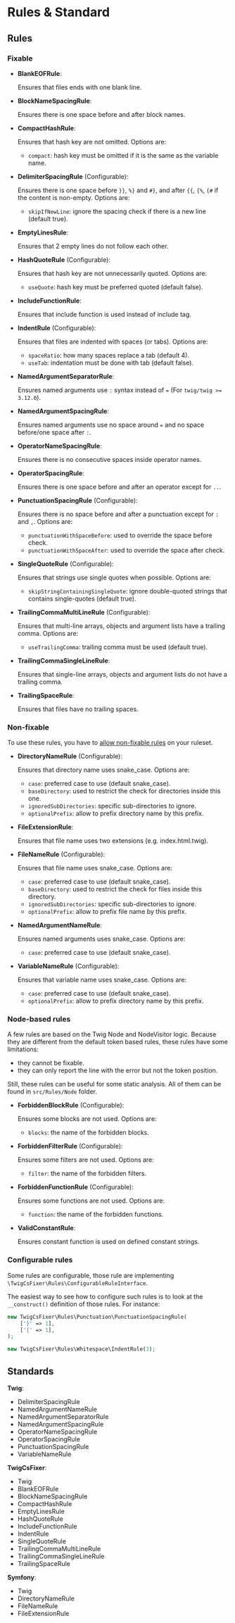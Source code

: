 # Rules & Standard

## Rules

### Fixable

- **BlankEOFRule**:

  Ensures that files ends with one blank line.

- **BlockNameSpacingRule**:

  Ensures there is one space before and after block names.

- **CompactHashRule**:

  Ensures that hash key are not omitted. Options are:
    - `compact`: hash key must be omitted if it is the same as the variable name.

- **DelimiterSpacingRule** (Configurable):

  Ensures there is one space before `}}`, `%}` and `#}`, and after `{{`, `{%`, `{#` if the content
  is non-empty. Options are:
    - `skipIfNewLine`: ignore the spacing check if there is a new line (default true).

- **EmptyLinesRule**:

  Ensures that 2 empty lines do not follow each other.

- **HashQuoteRule** (Configurable): 

  Ensures that hash key are not unnecessarily quoted. Options are:
    - `useQuote`: hash key must be preferred quoted (default false).

- **IncludeFunctionRule**:

  Ensures that include function is used instead of include tag.

- **IndentRule** (Configurable):

  Ensures that files are indented with spaces (or tabs). Options are:
    - `spaceRatio`: how many spaces replace a tab (default 4).
    - `useTab`: indentation must be done with tab (default false).

- **NamedArgumentSeparatorRule**:

  Ensures named arguments use `:` syntax instead of `=` (For `twig/twig >= 3.12.0`).

- **NamedArgumentSpacingRule**:

  Ensures named arguments use no space around `=` and no space before/one space after `:`.

- **OperatorNameSpacingRule**:

  Ensures there is no consecutive spaces inside operator names.

- **OperatorSpacingRule**:

  Ensures there is one space before and after an operator except for `..`.

- **PunctuationSpacingRule** (Configurable):

  Ensures there is no space before and after a punctuation except for `:` and `,`. Options are:
    - `punctuationWithSpaceBefore`: used to override the space before check.
    - `punctuationWithSpaceAfter`: used to override the space after check.

- **SingleQuoteRule** (Configurable):

  Ensures that strings use single quotes when possible. Options are:
    - `skipStringContainingSingleQuote`: ignore double-quoted strings that contains single-quotes (default true).

- **TrailingCommaMultiLineRule** (Configurable):

  Ensures that multi-line arrays, objects and argument lists have a trailing comma. Options are:
    - `useTrailingComma`: trailing comma must be used (default true).

- **TrailingCommaSingleLineRule**: 

  Ensures that single-line arrays, objects and argument lists do not have a trailing comma.

- **TrailingSpaceRule**:

  Ensures that files have no trailing spaces.

### Non-fixable

To use these rules, you have to [allow non-fixable rules](configuration.md#non-fixable-rules) on your ruleset.

- **DirectoryNameRule** (Configurable):

  Ensures that directory name uses snake_case. Options are:
    - `case`: preferred case to use (default snake_case).
    - `baseDirectory`: used to restrict the check for directories inside this one.
    - `ignoredSubDirectories`: specific sub-directories to ignore.
    - `optionalPrefix`: allow to prefix directory name by this prefix.

- **FileExtensionRule**:

  Ensures that file name uses two extensions (e.g. index.html.twig).

- **FileNameRule** (Configurable):

  Ensures that file name uses snake_case. Options are:
    - `case`: preferred case to use (default snake_case).
    - `baseDirectory`: used to restrict the check for files inside this directory.
    - `ignoredSubDirectories`: specific sub-directories to ignore.
    - `optionalPrefix`: allow to prefix file name by this prefix.

- **NamedArgumentNameRule**:

  Ensures named arguments uses snake_case. Options are:
    - `case`: preferred case to use (default snake_case).

- **VariableNameRule** (Configurable):

  Ensures that variable name uses snake_case. Options are:
    - `case`: preferred case to use (default snake_case).
    - `optionalPrefix`: allow to prefix directory name by this prefix.

### Node-based rules

A few rules are based on the Twig Node and NodeVisitor logic. Because they are
different from the default token based rules, these rules have some limitations:
- they cannot be fixable.
- they can only report the line with the error but not the token position.

Still, these rules can be useful for some static analysis.
All of them can be found in `src/Rules/Node` folder.

- **ForbiddenBlockRule** (Configurable):

  Ensures some blocks are not used. Options are:
    - `blocks`: the name of the forbidden blocks.

- **ForbiddenFilterRule** (Configurable):

  Ensures some filters are not used. Options are:
    - `filter`: the name of the forbidden filters.

- **ForbiddenFunctionRule** (Configurable):

  Ensures some functions are not used. Options are:
    - `function`: the name of the forbidden functions.

- **ValidConstantRule**:

  Ensures constant function is used on defined constant strings.

### Configurable rules

Some rules are configurable, those rule are implementing `\TwigCsFixer\Rules\ConfigurableRuleInterface`.

The easiest way to see how to configure such rules is to look at the `__construct()` definition
of those rules. For instance:
```php
new TwigCsFixer\Rules\Punctuation\PunctuationSpacingRule(
    ['}' => 1],
    ['{' => 1],
);

new TwigCsFixer\Rules\Whitespace\IndentRule(3);
```

## Standards

**Twig**:
- DelimiterSpacingRule
- NamedArgumentNameRule
- NamedArgumentSeparatorRule
- NamedArgumentSpacingRule
- OperatorNameSpacingRule
- OperatorSpacingRule
- PunctuationSpacingRule
- VariableNameRule

**TwigCsFixer**:
- Twig
- BlankEOFRule
- BlockNameSpacingRule
- CompactHashRule
- EmptyLinesRule
- HashQuoteRule
- IncludeFunctionRule
- IndentRule
- SingleQuoteRule
- TrailingCommaMultiLineRule
- TrailingCommaSingleLineRule
- TrailingSpaceRule

**Symfony**:
- Twig
- DirectoryNameRule
- FileNameRule
- FileExtensionRule
